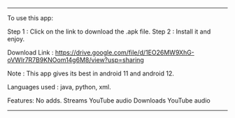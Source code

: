 ***********************************************************************************

To use this app:

Step 1 : Click on the link to download the .apk file.
Step 2 : Install it and enjoy.

Download Link : https://drive.google.com/file/d/1EO26MW9XhG-oVWIr7R7B9KNOom14g6M8/view?usp=sharing

Note : This app gives its best in android 11 and android 12.

Languages used : java, python, xml.

Features: 
   No adds.
   Streams YouTube audio
   Downloads YouTube audio

***********************************************************************************
